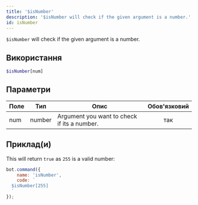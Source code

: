 ```yaml
---
title: '$isNumber'
description: '$isNumber will check if the given argument is a number.'
id: isNumber
---
```


`$isNumber` will check if the given argument is a number.

## Використання

```php
$isNumber[num]
```

## Параметри

| Поле | Тип    | Опис                                        | Обов'язковий |
| ---- | ------ | ------------------------------------------- |:------------:|
| num  | number | Argument you want to check if its a number. |     так      |

## Приклад(и)

This will return `true` as `255` is a valid number:

```javascript
bot.command({
    name: 'isNumber',
    code: `
  $isNumber[255]
  `
});
```
